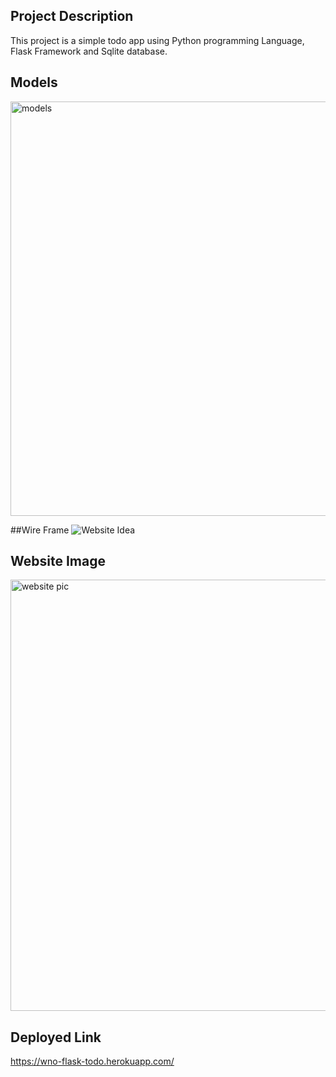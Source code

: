 ## Project Description 
This project is a simple todo app using Python programming Language, Flask Framework and Sqlite database. 


## Models
 <img width="663" alt="models" src="https://user-images.githubusercontent.com/53509151/185215611-3ecbaca3-dc0d-488e-a1db-18fc646fc83f.png">

##Wire Frame 
![Website Idea](https://user-images.githubusercontent.com/53509151/185218135-6aa779f8-9dbe-4012-b36b-5f452c818ba9.png)

   
## Website Image 
<img width="690" alt="website pic" src="https://user-images.githubusercontent.com/53509151/185204840-e452d2f2-813d-4897-9ccb-01c585271e7a.png">

## Deployed Link 
https://wno-flask-todo.herokuapp.com/
